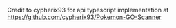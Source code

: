 Credit to cypherix93 for api typescript implementation at
https://github.com/cypherix93/Pokemon-GO-Scanner
